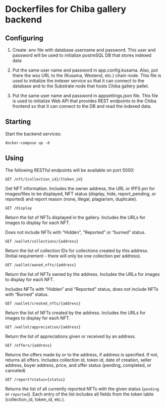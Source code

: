 # Dockerfiles for Chiba gallery backend

## Configuring

1. Create .env file with database username and password. This user and password will be used to initialize postreSQL DB that stores indexed data

2. Put the same user name and password in app.config.kusama. Also, put there the wss URL to the (Kusama, Westend, etc.) chain node. This file is used to initialize the indexer service so that it can connect to the database and to the Substrate node that hosts Chiba gallery pallet.

3. Put the same user name and password in appsettings.json file. This file is used to initialize Web API that provides REST endpoints to the Chiba frontend so that it can connect to the DB and read the indexed data.

## Starting

Start the backend services:

```
docker-compose up -d
```

## Using 

The following RESTful endpoints will be available on port 5000:

`GET /nft/{collection_id}/{token_id}`

Get NFT information. Includes the owner address, the URL or IPFS pin for images/files to be displayed, NFT status (display, hide, report_pending, or reported) and report reason (none, illegal, plagiarism, duplicate).

`GET /display`

Return the list of NFTs displayed in the gallery. Includes the URLs for images to display for each NFT.

Does not include NFTs with “Hidden”, “Reported” or “burned” status.

`GET /wallet/collections/{address}`

Return the list of collection IDs for collections created by this address. (Initial requirement - there will only be one collection per address).

`GET /wallet/owned_nfts/{address}`

Return the list of NFTs owned by the address. Includes the URLs for images to display for each NFT.

Includes NFTs with “Hidden” and “Reported” status, does not include NFTs with “Burned” status.

`GET /wallet/created_nfts/{address}`

Return the list of NFTs created by the address. Includes the URLs for images to display for each NFT.

`GET /wallet/appreciation/{address}`

Return the list of appreciations given or received by an address.

`GET /offers/{address}`

Returns the offers made by or to the address, if address is specified. If not, returns all offers. Includes collection id, token id, date of creation, seller address, buyer address, price, and offer status (pending, completed, or canceled) 

`GET /report?status={status}`

Returns the list of all currently reported NFTs with the given status (`pending` or `reported`). Each entry of the list includes all fields from the token table (collection_id, token_id, etc.).
